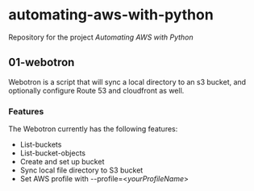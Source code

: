 # automating-aws-with-python
Repository for the project *Automating AWS with Python*

## 01-webotron
Webotron is a script that will sync a local directory to an s3 bucket, and optionally configure Route 53 and cloudfront as well.

### Features

The Webotron currently has the following features:

- List-buckets
- List-bucket-objects
- Create and set up bucket
- Sync local file directory to S3 bucket
- Set AWS profile with --profile=<*yourProfileName*>
